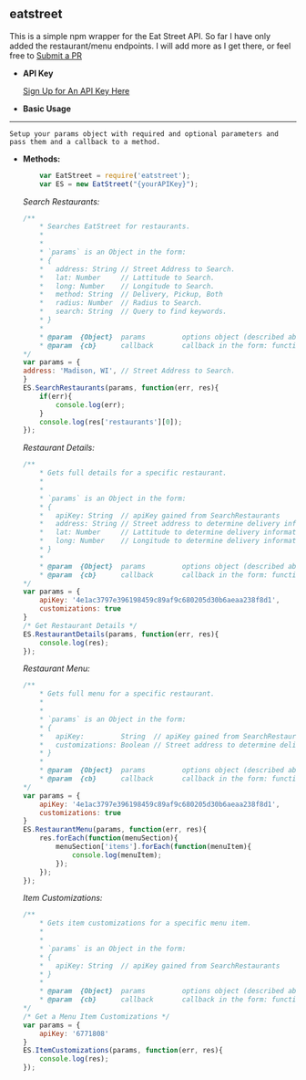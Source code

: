 **eatstreet**
----
  This is a simple npm wrapper for the Eat Street API. So far I have only added the restaurant/menu endpoints.
  I will add more as I get there, or feel free to [Submit a PR](https://github.com/austinaryain/eatstreet/pull/new/master)

* **API Key**

  [Sign Up for An API Key Here](https://developers.eatstreet.com)


* **Basic Usage**
----
    Setup your params object with required and optional parameters and pass them and a callback to a method.

* **Methods:**

    ```javascript
        var EatStreet = require('eatstreet');
        var ES = new EatStreet("{yourAPIKey}");
    ```

    
  *Search Restaurants:*  

    ```javascript
    /**
        * Searches EatStreet for restaurants.
        *
        *
        * `params` is an Object in the form:
        * {
        *   address: String // Street Address to Search.
        *   lat: Number     // Lattitude to Search.
        *   long: Number    // Longitude to Search.
        *   method: String  // Delivery, Pickup, Both
        *   radius: Number  // Radius to Search.
        *   search: String  // Query to find keywords.
        * }
        *
        * @param  {Object}  params         options object (described above).
        * @param  {cb}      callback       callback in the form: function (err, response)
    */
    var params = {
    address: 'Madison, WI', // Street Address to Search.
    }
    ES.SearchRestaurants(params, function(err, res){
        if(err){
            console.log(err);
        }
        console.log(res['restaurants'][0]);
    });
    ```

    *Restaurant Details:*  

    ```javascript
    /**
        * Gets full details for a specific restaurant.
        *
        *
        * `params` is an Object in the form:
        * {
        *   apiKey: String  // apiKey gained from SearchRestaurants
        *   address: String // Street address to determine delivery information.
        *   lat: Number     // Lattitude to determine delivery information.
        *   long: Number    // Longitude to determine delivery information.
        * }
        *
        * @param  {Object}  params         options object (described above).
        * @param  {cb}      callback       callback in the form: function (err, response)
    */
    var params = {
        apiKey: '4e1ac3797e396198459c89af9c680205d30b6aeaa238f8d1',
        customizations: true
    }
    /* Get Restaurant Details */
    ES.RestaurantDetails(params, function(err, res){
        console.log(res);
    });
    ```

    *Restaurant Menu:*  

    ```javascript
    /**
        * Gets full menu for a specific restaurant.
        *
        *
        * `params` is an Object in the form:
        * {
        *   apiKey:         String  // apiKey gained from SearchRestaurants
        *   customizations: Boolean // Street address to determine delivery information.
        * }
        *
        * @param  {Object}  params         options object (described above).
        * @param  {cb}      callback       callback in the form: function (err, response)
    */
    var params = {
        apiKey: '4e1ac3797e396198459c89af9c680205d30b6aeaa238f8d1',
        customizations: true
    }
    ES.RestaurantMenu(params, function(err, res){
        res.forEach(function(menuSection){
            menuSection['items'].forEach(function(menuItem){
                console.log(menuItem);
            });
        });
    });
    ```

    *Item Customizations:*  

    ```javascript
    /**
        * Gets item customizations for a specific menu item.
        *
        *
        * `params` is an Object in the form:
        * {
        *   apiKey: String  // apiKey gained from SearchRestaurants
        * }
        *
        * @param  {Object}  params         options object (described above).
        * @param  {cb}      callback       callback in the form: function (err, response)
    */
    /* Get a Menu Item Customizations */
    var params = {
        apiKey: '6771808'
    }
    ES.ItemCustomizations(params, function(err, res){
        console.log(res);
    });
    ```
  

